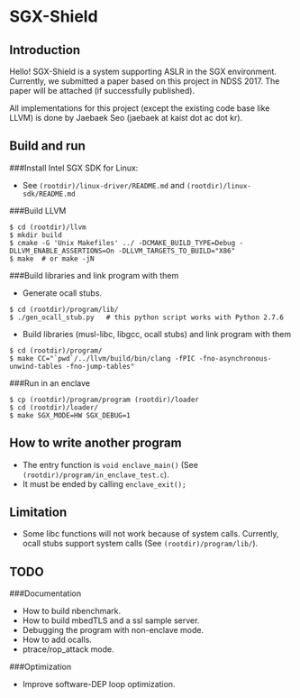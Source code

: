 # SGX-Shield


Introduction
------------
Hello! SGX-Shield is a system supporting ASLR in the SGX environment.
Currently, we submitted a paper based on this project in NDSS 2017.
The paper will be attached (if successfully published).

All implementations for this project (except the existing code base like LLVM)
is done by Jaebaek Seo (jaebaek at kaist dot ac dot kr).


Build and run
------------
###Install Intel SGX SDK for Linux:
- See `(rootdir)/linux-driver/README.md` and `(rootdir)/linux-sdk/README.md`


###Build LLVM
~~~~~{.sh}
$ cd (rootdir)/llvm
$ mkdir build
$ cmake -G 'Unix Makefiles' ../ -DCMAKE_BUILD_TYPE=Debug -DLLVM_ENABLE_ASSERTIONS=On -DLLVM_TARGETS_TO_BUILD="X86"
$ make  # or make -jN
~~~~~


###Build libraries and link program with them
- Generate ocall stubs.
~~~~~{.sh}
$ cd (rootdir)/program/lib/
$ ./gen_ocall_stub.py   # this python script works with Python 2.7.6
~~~~~

- Build libraries (musl-libc, libgcc, ocall stubs) and link program with them
~~~~~{.sh}
$ cd (rootdir)/program/
$ make CC="`pwd`/../llvm/build/bin/clang -fPIC -fno-asynchronous-unwind-tables -fno-jump-tables"
~~~~~


###Run in an enclave
~~~~~{.sh}
$ cp (rootdir)/program/program (rootdir)/loader
$ cd (rootdir)/loader/
$ make SGX_MODE=HW SGX_DEBUG=1
~~~~~


How to write another program
------------
- The entry function is `void enclave_main()` (See `(rootdir)/program/in_enclave_test.c`).
- It must be ended by calling `enclave_exit();`


Limitation
------------
- Some libc functions will not work because of system calls.
Currently, ocall stubs support system calls (See `(rootdir)/program/lib/`).


TODO
------------
###Documentation
- How to build nbenchmark.
- How to build mbedTLS and a ssl sample server.
- Debugging the program with non-enclave mode.
- How to add ocalls.
- ptrace/rop_attack mode.

###Optimization
- Improve software-DEP loop optimization.
